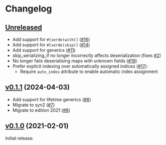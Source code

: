 # Changelog

## [Unreleased][]

[Unreleased]: https://github.com/trussed-dev/serde-indexed/compare/0.1.1...HEAD

- Add support for `#[serde(with)]` ([#16][])
- Add support for `#[serde(skip)]` ([#14][])
- Add support for generics ([#11][])
- skip_serializing_if no longer incorrectly affects deserialization (fixes [#2][])
- No longer fails deserialising maps with unknown fields ([#19][])
- Prefer explicit indexing over automatically assigned indices ([#17][]):
  - Require `auto_index` attribute to enable automatic index assignment

[#2]: https://github.com/trussed-dev/serde-indexed/issues/2
[#11]: https://github.com/trussed-dev/serde-indexed/pull/11
[#14]: https://github.com/trussed-dev/serde-indexed/pull/14
[#16]: https://github.com/trussed-dev/serde-indexed/pull/16
[#17]: https://github.com/trussed-dev/serde-indexed/issues/17
[#19]: https://github.com/trussed-dev/serde-indexed/pull/19

## [v0.1.1][] (2024-04-03)

[v0.1.1]: https://github.com/trussed-dev/serde-indexed/compare/0.1.0...0.1.1

- Add support for lifetime generics ([#6][])
- Migrate to syn2 ([#7][])
- Migrate to edition 2021 ([#8][])

[#6]: https://github.com/trussed-dev/serde-indexed/pull/6
[#7]: https://github.com/trussed-dev/serde-indexed/pull/7
[#8]: https://github.com/trussed-dev/serde-indexed/pull/8

## [v0.1.0][] (2021-02-01)

[v0.1.0]: https://github.com/trussed-dev/serde-indexed/releases/tag/0.1.0

Initial release.
